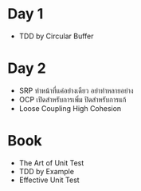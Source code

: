 # Day 1
- TDD by Circular Buffer

# Day 2
- SRP ทำหน้าที่แค่อย่างเดียว อย่าทำหลายอย่าง
- OCP เปิดสำหรับการเพิ่ม ปิดสำหรับการแก้
- Loose Coupling High Cohesion

# Book
- The Art of Unit Test
- TDD by Example
- Effective Unit Test
